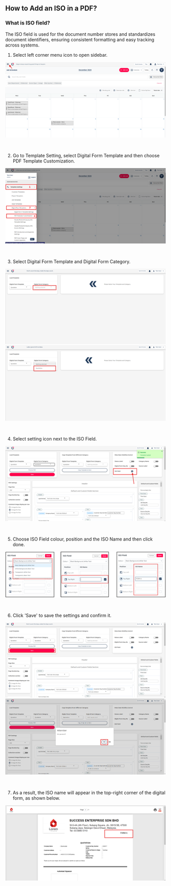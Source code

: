 ## How to Add an ISO in a PDF?
### What is ISO field?
The ISO field is used for the document number stores and standardizes document identifiers, ensuring consistent formatting and easy tracking across systems.


1) Select left corner menu icon to open sidebar. <br>
<p align="center">
         <img src="img2/ISO_Field_Step_1.png" alt="What is ISO field?">
</p><br>

2) Go to Template Setting, select Digital Form Template and then choose PDF Template Customization. <br>
<p align="center">
         <img src="img2/ISO_Field_Step_2.png" alt="What is ISO field?">
</p><br>

3) Select Digital Form Template and Digital Form Category. <br>
<p align="center">
         <img src="img2/ISO_Field_Step_3.png" alt="What is ISO field?">
         <img src="img2/ISO_Field_Step_4.png" alt="What is ISO field?">
</p><br>

4) Select setting icon next to the ISO Field. <br>
<p align="center">
         <img src="img2/ISO_Field_Step_5.png" alt="What is ISO field?">
</p><br>

5) Choose ISO Field colour, position and the ISO Name and then click done. <br>
<p align="center">
         <img src="img2/ISO_Field_Step_12.png" alt="What is ISO field?">
</p><br>

6) Click 'Save' to save the settings and confirm it. <br>
<p align="center">
         <img src="img2/ISO_Field_Step_8.png" alt="What is ISO field?">
         <img src="img2/ISO_Field_Step_9.png" alt="What is ISO field?">
</p><br>

7) As a result, the ISO name will appear in the top-right corner of the digital form, as shown below. <br>
<p align="center">
         <img src="img2/ISO_Field_Step_10.png" alt="What is ISO field?">
</p><br>
